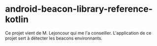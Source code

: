 # android-beacon-library-reference-kotlin

Ce projet vient de M. Lejoncour qui me l'a conseiller. L'application de ce projet sert à détecter les beacons environnants.
